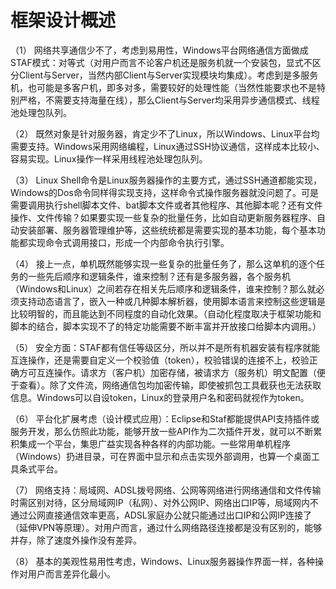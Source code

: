 # 框架设计概述 #

（1） 网络共享通信少不了，考虑到易用性，Windows平台网络通信方面做成STAF模式：对等式（对用户而言不论客户机还是服务机就一个安装包，显式不区分Client与Server，当然内部Client与Server实现模块均集成）。考虑到是多服务机，也可能是多客户机，即多对多，需要较好的处理性能（当然性能要求也不是特别严格，不需要支持海量在线），那么Client与Server均采用异步通信模式、线程池处理包队列。



（2） 既然对象是针对服务器，肯定少不了Linux，所以Windows、Linux平台均需要支持。Windows采用网络编程，Linux通过SSH协议通信，这样成本比较小、容易实现。Linux操作一样采用线程池处理包队列。



（3） Linux Shell命令是Linux服务器操作的主要方式，通过SSH通道都能实现，Windows的Dos命令同样得实现支持，这样命令式操作服务器就没问题了。可是需要调用执行shell脚本文件、bat脚本文件或者其他程序、其他脚本呢？还有文件操作、文件传输？如果要实现一些复杂的批量任务，比如自动更新服务器程序、自动安装部署、服务器管理维护等，这些统统都是需要实现的基本功能，每个基本功能都实现命令式调用接口，形成一个内部命令执行引擎。



（4） 接上一点，单机既然能够实现一些复杂的批量任务了，那么这单机的逐个任务的一些先后顺序和逻辑条件，谁来控制？还有是多服务器，各个服务机（Windows和Linux）之间若存在相关先后顺序和逻辑条件，谁来控制？那么就必须支持动态语言了，嵌入一种或几种脚本解析器，使用脚本语言来控制这些逻辑是比较明智的，而且能达到不同程度的自动化效果。（自动化程度取决于框架功能和脚本的结合，脚本实现不了的特定功能需要不断丰富并开放接口给脚本内调用。）



（5） 安全方面：STAF都有信任等级区分，所以并不是所有机器安装有程序就能互连操作，还是需要自定义一个校验值（token），校验错误的连接不上，校验正确方可互连操作。请求方（客户机）加密存储，被请求方（服务机）明文配置（便于查看）。除了文件流，网络通信包均加密传输，即使被抓包工具截获也无法获取信息。Windows可以自设token，Linux的登录用户名和密码就视作为token。



（6） 平台化扩展考虑（设计模式应用）：Eclipse和Staf都能提供API支持插件或服务开发，那么仿照此功能，能够开放一些API作为二次插件开发，就可以不断累积集成一个平台，集思广益实现各种各样的内部功能。一些常用单机程序（Windows）扔进目录，可在界面中显示和点击实现外部调用，也算一个桌面工具条式平台。



（7） 网络支持：局域网、ADSL拨号网络、公网等网络进行网络通信和文件传输时需区别对待，区分局域网IP（私网）、对外公网IP、网络出口IP等，局域网内不通过公网直接通信效率更高，ADSL家庭办公就只能通过出口IP和公网IP连接了（延伸VPN等原理）。对用户而言，通过什么网络路径连接都是没有区别的，能够并存，除了速度外操作没有差异。



（8） 基本的美观性易用性考虑，Windows、Linux服务器操作界面一样，各种操作对用户而言差异化最小。
